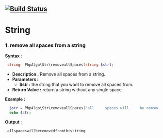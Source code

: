 [![Build Status](https://travis-ci.org/AMarwen/PhpAlgo.svg?branch=master)](https://travis-ci.org/AMarwen/PhpAlgo)
-----------------------------------------------------------------------------------------------------------------

# String
### 1. remove all spaces from a string
**Syntax :**
 ```php
  string  PhpAlgo\Str\removeallSpaces(string $str);
 ```
   - **Description :** Remove all spaces from a string.
   - **Parameters :**
     - **$str :** the string that you want to remove all spaces from.
   - **Return Value :** return a string without any single space.

**Example :**
 ```php
   $str = PhpAlgo\Str\removeallSpaces("all     spaces will     be removed    from this       string") ;
   echo $str;
 ```
 **Output :**
```
 allspaceswillberemovedfromthisstring
```

